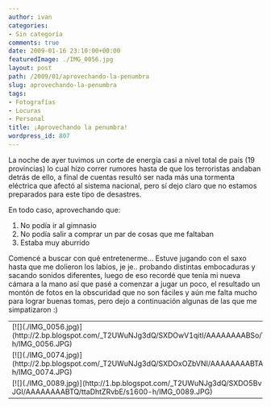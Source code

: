 ```yaml
---
author: ivan
categories:
- Sin categoría
comments: true
date: 2009-01-16 23:10:00+00:00
featuredImage: ./IMG_0056.jpg
layout: post
path: /2009/01/aprovechando-la-penumbra
slug: aprovechando-la-penumbra
tags:
- Fotografías
- Locuras
- Personal
title: ¡Aprovechando la penumbra!
wordpress_id: 807
---
```


La noche de ayer tuvimos un corte de energía casi a nivel total de país (19 provincias) lo cual hizo correr rumores hasta de que los terroristas andaban detrás de ello, a final de cuentas resultó ser nada más una tormenta eléctrica que afectó al sistema nacional, pero sí dejo claro que no estamos preparados para este tipo de desastres.

En todo caso, aprovechando que:

1. No podía ir al gimnasio
2. No podía salir a comprar un par de cosas que me faltaban
3. Estaba muy aburrido

Comencé a buscar con qué entretenerme... Estuve jugando con el saxo hasta que me dolieron los labios, je je.. probando distintas embocaduras y sacando sonidos diferentes, luego de eso recordé que tenía mi nueva cámara a la mano así que pasé a comenzar a jugar un poco, el resultado un montón de fotos en la obscuridad que no son fáciles y aún me falta mucho para lograr buenas tomas, pero dejo a continuación algunas de las que me simpatizaron :)

<table >
<tbody >
<tr >

<td >
[![](./IMG_0056.jpg)](http://2.bp.blogspot.com/_T2UWuNJg3dQ/SXDOwV1qitI/AAAAAAAABSo/Y2ssWmgqUCY/s1600-h/IMG_0056.JPG)

</td>

<td valign="middle" >
[![](./IMG_0065.jpg)](http://3.bp.blogspot.com/_T2UWuNJg3dQ/SXDOwh2SS4I/AAAAAAAABSw/asW6pB54Uh0/s1600-h/IMG_0065.JPG)

</td>
</tr>
<tr >

<td >
[![](./IMG_0074.jpg)](http://2.bp.blogspot.com/_T2UWuNJg3dQ/SXDOxOZbVNI/AAAAAAAABTA/FbUNKeJzASg/s1600-h/IMG_0074.JPG)

</td>

<td >
[![](./IMG_0069.jpg)](http://2.bp.blogspot.com/_T2UWuNJg3dQ/SXDOww3g0WI/AAAAAAAABS4/Zy6rT0oJ6a4/s1600-h/IMG_0069.JPG)

</td>
</tr>
<tr >

<td >
[![](./IMG_0089.jpg)](http://1.bp.blogspot.com/_T2UWuNJg3dQ/SXDO5Bv-JGI/AAAAAAAABTQ/ttaDhtZRvbE/s1600-h/IMG_0089.JPG)

</td>

<td >
[![](./IMG_0087.jpg)](http://2.bp.blogspot.com/_T2UWuNJg3dQ/SXDOxFuv-tI/AAAAAAAABTI/93wuFx6wKr8/s1600-h/IMG_0087.JPG)

</td>
</tr>
</tbody></table>